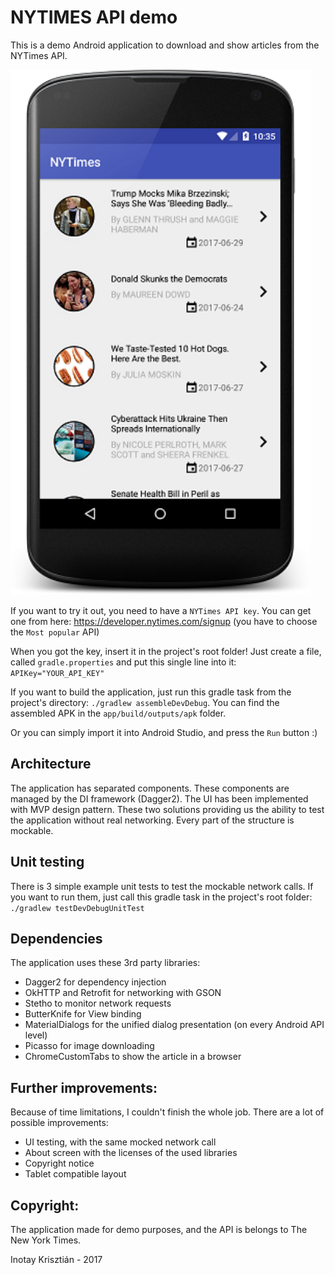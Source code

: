 # NYTIMES API demo

This is a demo Android application to download and show articles from the NYTimes API.

<img src="img/device-2017-06-30-103532.png" width="480">

If you want to try it out, you need to have a `NYTimes API key`. You can get one from here:
https://developer.nytimes.com/signup (you have to choose the `Most popular` API)

When you got the key, insert it in the project's root folder! Just create a file,
called `gradle.properties` and put this single line into it:
`APIKey="YOUR_API_KEY"`

If you want to build the application, just run this gradle task from the project's directory:
`./gradlew assembleDevDebug`. You can find the assembled APK in the `app/build/outputs/apk` folder.

Or you can simply import it into Android Studio, and press the `Run` button :) 

## Architecture

The application has separated components. These components are managed by the DI framework (Dagger2).
The UI has been implemented with MVP design pattern. These two solutions providing us the ability
to test the application without real networking. Every part of the structure is mockable.

## Unit testing

There is 3 simple example unit tests to test the mockable network calls. If you want to run them,
just call this gradle task in the project's root folder:
`./gradlew testDevDebugUnitTest`

## Dependencies

The application uses these 3rd party libraries:

-   Dagger2 for dependency injection
-   OkHTTP and Retrofit for networking with GSON
-   Stetho to monitor network requests
-   ButterKnife for View binding
-   MaterialDialogs for the unified dialog presentation (on every Android API level)
-   Picasso for image downloading
-   ChromeCustomTabs to show the article in a browser

## Further improvements:
Because of time limitations, I couldn't finish the whole job. There are a lot of possible improvements:

-   UI testing, with the same mocked network call
-   About screen with the licenses of the used libraries
-   Copyright notice
-   Tablet compatible layout

## Copyright:

The application made for demo purposes, and the API is belongs to The New York Times.

Inotay Krisztián - 2017

 